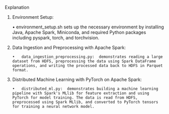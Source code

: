 Explanation
1.	Environment Setup:

    •   environment_setup.sh sets up the necessary environment by installing Java, Apache Spark, Miniconda, and required Python packages including pyspark, torch, and torchvision.
    
2.	Data Ingestion and Preprocessing with Apache Spark:

        •	data_ingestion_preprocessing.py:  demonstrates reading a large dataset from HDFS, preprocessing the data using Spark DataFrame operations, and writing the processed data back to HDFS in Parquet format.
  
3.	Distributed Machine Learning with PyTorch on Apache Spark:

        •	distributed_ml.py:  demonstrates building a machine learning pipeline with Spark's MLlib for feature extraction and using PyTorch for model training. The data is read from HDFS, preprocessed using Spark MLlib, and converted to PyTorch tensors for training a neural network model.

